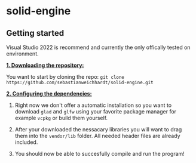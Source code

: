 # solid-engine

## Getting started
Visual Studio 2022 is recommend and currently the only offically tested on environment.

<ins>**1. Downloading the repository:**</ins>

You want to start by cloning the repo: `git clone https://github.com/sebastianweichhardt/solid-engine.git`

<ins>**2. Configuring the dependencies:**</ins>

1. Right now we don't offer a automatic installation so you want to download `glad` and `glfw` using your favorite package manager for example `vcpkg` or build them yourself.

2. After your downloaded the nessacary libraries you will want to drag them into the `vendor/lib` folder. All needed header files are already included.

3. You should now be able to succesfully compile and run the program!
